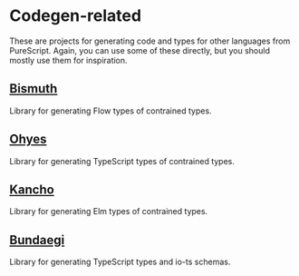 # Codegen-related

These are projects for generating code and types for other languages from PureScript. Again, you can use some of these directly, but you should mostly use them for inspiration.

## [Bismuth](https://github.com/justinwoo/purescript-Bismuth)

Library for generating Flow types of contrained types.

## [Ohyes](https://github.com/justinwoo/purescript-Ohyes)

Library for generating TypeScript types of contrained types.

## [Kancho](https://github.com/justinwoo/purescript-Kancho)

Library for generating Elm types of contrained types.

## [Bundaegi](https://github.com/justinwoo/purescript-Bundaegi)

Library for generating TypeScript types and io-ts schemas.
